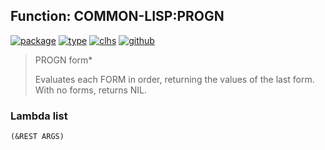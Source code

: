 ## Function: COMMON-LISP:PROGN
[![package](https://img.shields.io/badge/Package-COMMON--LISP-5f9ea0.svg?style=social&colorA=999999)](../) [![type](https://img.shields.io/badge/Type-Function-5f9ea0.svg?style=social&colorA=999999)](../#function) [![clhs](https://img.shields.io/badge/CLHS-PROGN-5f9ea0.svg?style=social&colorA=999999)](http://www.lispworks.com/documentation/HyperSpec/Body/s_progn.htm) [![github](https://img.shields.io/badge/GitHub-View_the_source-5f9ea0.svg?style=social&colorA=999999&logo=github)](https://github.com/sbcl/sbcl/blob/master/src/compiler/info-functions.lisp/) 

> PROGN form*
> 
> Evaluates each FORM in order, returning the values of the last form. With no
> forms, returns NIL.

### Lambda list
```
(&REST ARGS)
```
